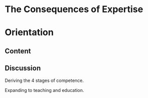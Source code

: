 # The Consequences of Expertise

# Orientation

## Content

## Discussion

Deriving the 4 stages of competence.

Expanding to teaching and education.

